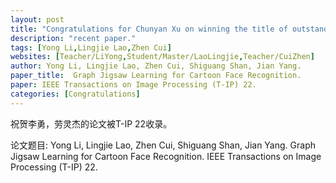 ```yaml
---
layout: post
title: "Congratulations for Chunyan Xu on winning the title of outstanding young backbone of "Qinglan Project" in Jiangsu Universities in 2022!"
description: "recent paper."
tags: [Yong Li,Lingjie Lao,Zhen Cui]
websites: [Teacher/LiYong,Student/Master/LaoLingjie,Teacher/CuiZhen]
author: Yong Li, Lingjie Lao, Zhen Cui, Shiguang Shan, Jian Yang.
paper_title:  Graph Jigsaw Learning for Cartoon Face Recognition.
paper: IEEE Transactions on Image Processing (T-IP) 22.
categories: [Congratulations]
---
```

祝贺李勇，劳灵杰的论文被T-IP 22收录。

论文题目: Yong Li, Lingjie Lao, Zhen Cui, Shiguang Shan, Jian Yang. Graph Jigsaw Learning for Cartoon Face Recognition. IEEE Transactions on Image Processing (T-IP) 22.

